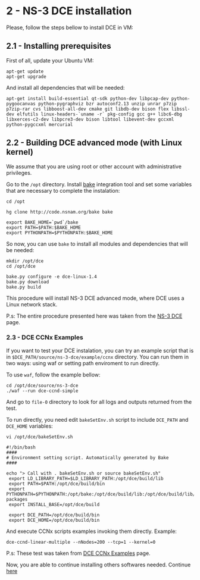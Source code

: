 # 2 - NS-3 DCE installation

Please, follow the steps bellow to install DCE in VM:

## 2.1 - Installing prerequisites

First of all, update your Ubuntu VM:

```
apt-get update
apt-get upgrade
```

And install all dependencies that will be needed:

```
apt-get install build-essential qt-sdk python-dev libpcap-dev python-pygoocanvas python-pygraphviz bzr autoconf2.13 unzip unrar p7zip p7zip-rar cvs libboost-all-dev cmake git libdb-dev bison flex libssl-dev elfutils linux-headers-`uname -r` pkg-config gcc g++ libc6-dbg libxerces-c2-dev libpcre3-dev bison libtool libevent-dev gccxml python-pygccxml mercurial
```

## 2.2 - Building DCE advanced mode (with Linux kernel)

We assume that you are using root or other account with administrative privileges.

Go to the `/opt` directory. Install [bake](http://www.nsnam.org/docs/bake/tutorial/html/bake-over.html) integration tool and set some variables that are necessary to complete the instalation:

```
cd /opt

hg clone http://code.nsnam.org/bake bake

export BAKE_HOME=`pwd`/bake
export PATH=$PATH:$BAKE_HOME
export PYTHONPATH=$PYTHONPATH:$BAKE_HOME
```

So now, you can use `bake` to install all modules and dependencies that will be needed:

```
mkdir /opt/dce
cd /opt/dce

bake.py configure -e dce-linux-1.4
bake.py download
bake.py build
```

This procedure will install NS-3 DCE advanced mode, where DCE uses a Linux network stack.

P.s: The entire procedure presented here was taken from the [NS-3 DCE](http://www.nsnam.org/docs/dce/release/1.0/manual/html/getting-started.html) page.

### 2.3 - DCE CCNx Examples

If you want to test your DCE instalation, you can try an example script that is in `$DCE_PATH/source/ns-3-dce/example/ccnx` directory. You can run them in two ways: using waf or setting path enviroment to run directly.

To use `waf`, follow the example bellow:

```
cd /opt/dce/source/ns-3-dce
./waf --run dce-ccnd-simple
```

And go to `file-0` directory to look for all logs and outputs returned from the test.

To run directly, you need edit `bakeSetEnv.sh` script to include `DCE_PATH` and `DCE_HOME` variables:

```
vi /opt/dce/bakeSetEnv.sh

#!/bin/bash 
#### 
# Environment setting script. Automatically generated by Bake
####

echo "> Call with . bakeSetEnv.sh or source bakeSetEnv.sh"
 export LD_LIBRARY_PATH=$LD_LIBRARY_PATH:/opt/dce/build/lib
 export PATH=$PATH:/opt/dce/build/bin
 export PYTHONPATH=$PYTHONPATH:/opt/bake:/opt/dce/build/lib:/opt/dce/build/lib/python2.7/dist-packages
 export INSTALL_BASE=/opt/dce/build

 export DCE_PATH=/opt/dce/build/bin
 export DCE_HOME=/opt/dce/build/bin
```

And execute CCNx scripts examples invoking them directly. Example:

`dce-ccnd-linear-multiple --nNodes=200 --tcp=1 --kernel=0`

P.s: These test was taken from [DCE CCNx Examples](http://www.nsnam.org/docs/dce/release/1.0/manual/html/dce-ccnx.html) page.

Now, you are able to continue installing others softwares needed. Continue [here](https://github.com/emersonbarea/testes/edit/master/3_install_MiniCCNx.md) 
